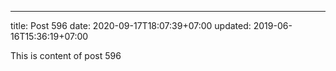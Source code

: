 ---
title: Post 596
date: 2020-09-17T18:07:39+07:00
updated: 2019-06-16T15:36:19+07:00

This is content of post 596